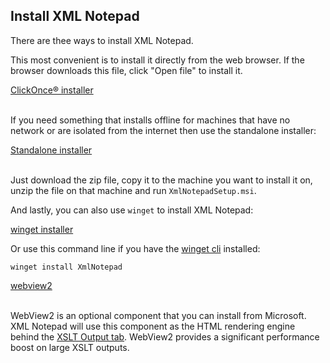 ## Install XML Notepad

There are thee ways to install XML Notepad.

This most convenient is to install it directly from the web browser.  If the browser downloads this
file, click "Open file" to install it.

<div>
<a href="https://lovettsoftwarestorage.blob.core.windows.net/downloads/XmlNotepad/XmlNotepad.application" class="btn btn-primary mt-20 mr-30" target="_blank">ClickOnce® installer</a>
<br/>
<br/>
</div>

If you need something that installs offline for machines that have no network or are isolated from
the internet then use the standalone installer:

<div>
<a href="https://lovettsoftwarestorage.blob.core.windows.net/downloads/XmlNotepad/XmlNotepadSetup.zip" class="btn btn-primary mt-20 mr-30" target="_blank">Standalone installer</a>
<br/>
<br/>
</div>

Just download the zip file, copy it to the machine you want to install it on, unzip the file on that
machine and run `XmlNotepadSetup.msi`.

And lastly, you can also use `winget` to install XML Notepad:

<a href="https://winget.run/pkg/Microsoft/XMLNotepad" class="btn btn-primary mt-20 mr-30" target="_blank">winget installer</a>

Or use this command line if you have the [winget cli](https://github.com/microsoft/winget-cli) installed:

```shell
winget install XmlNotepad
```

<div>
<a href="https://docs.microsoft.com/en-us/DeployOffice/webview2-install" class="btn btn-primary mt-20 mr-30" target="_blank"> webview2</a>
<br/>
<br/>
</div>

WebView2 is an optional component that you can install from Microsoft. XML Notepad will use this component as the HTML rendering engine
behind the [XSLT Output tab](help/xslt.md).  WebView2 provides a
significant performance boost on large XSLT outputs.